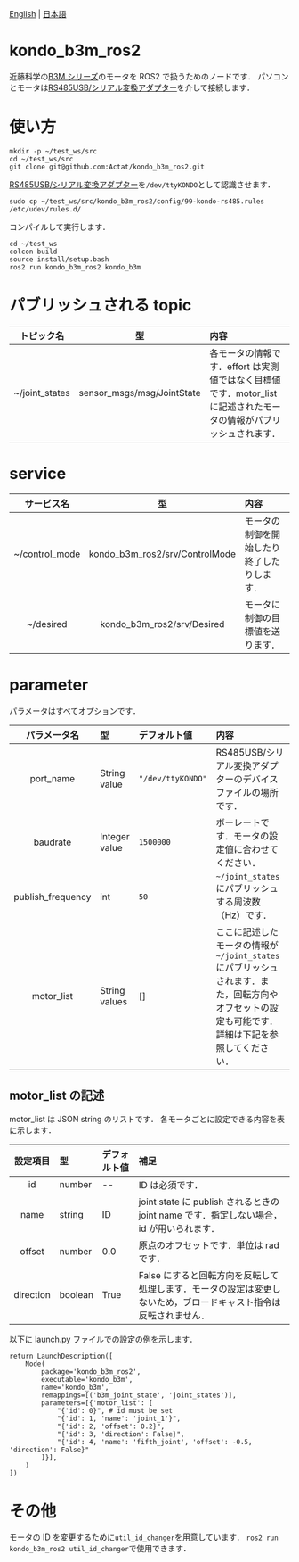 [English](README.md) | [日本語](README.ja.md)

# kondo_b3m_ros2

近藤科学の[B3M シリーズ](https://kondo-robot.com/product-category/servomotor/b3m)のモータを ROS2 で扱うためのノードです．
パソコンとモータは[RS485USB/シリアル変換アダプター](https://kondo-robot.com/product/02133)を介して接続します．

# 使い方

```
mkdir -p ~/test_ws/src
cd ~/test_ws/src
git clone git@github.com:Actat/kondo_b3m_ros2.git
```

[RS485USB/シリアル変換アダプター](https://kondo-robot.com/product/02133)を`/dev/ttyKONDO`として認識させます．

```
sudo cp ~/test_ws/src/kondo_b3m_ros2/config/99-kondo-rs485.rules /etc/udev/rules.d/
```

コンパイルして実行します．

```
cd ~/test_ws
colcon build
source install/setup.bash
ros2 run kondo_b3m_ros2 kondo_b3m
```

# パブリッシュされる topic

|   トピック名   |             型             | 内容                                                                                                               |
| :------------: | :------------------------: | :----------------------------------------------------------------------------------------------------------------- |
| ~/joint_states | sensor_msgs/msg/JointState | 各モータの情報です．effort は実測値ではなく目標値です．motor_list に記述されたモータの情報がパブリッシュされます． |

# service

|   サービス名   |               型               | 内容                                       |
| :------------: | :----------------------------: | :----------------------------------------- |
| ~/control_mode | kondo_b3m_ros2/srv/ControlMode | モータの制御を開始したり終了したりします． |
|   ~/desired    |   kondo_b3m_ros2/srv/Desired   | モータに制御の目標値を送ります．           |

# parameter

パラメータはすべてオプションです．

|   パラメータ名    | 型            | デフォルト値      | 内容                                                                                                                                           |
| :---------------: | :------------ | :---------------- | :--------------------------------------------------------------------------------------------------------------------------------------------- |
|     port_name     | String value  | `"/dev/ttyKONDO"` | RS485USB/シリアル変換アダプターのデバイスファイルの場所です．                                                                                  |
|     baudrate      | Integer value | `1500000`         | ボーレートです．モータの設定値に合わせてください．                                                                                             |
| publish_frequency | int           | `50`              | `~/joint_states`にパブリッシュする周波数（Hz）です．                                                                                           |
|    motor_list     | String values | []                | ここに記述したモータの情報が`~/joint_states`にパブリッシュされます．また，回転方向やオフセットの設定も可能です．詳細は下記を参照してください． |

## motor_list の記述

motor_list は JSON string のリストです．
各モータごとに設定できる内容を表に示します．

| 設定項目  | 型      | デフォルト値 | 補足                                                                                                             |
| :-------: | :------ | :----------- | :--------------------------------------------------------------------------------------------------------------- |
|    id     | number  | --           | ID は必須です．                                                                                                  |
|   name    | string  | ID           | joint state に publish されるときの joint name です．指定しない場合，id が用いられます．                         |
|  offset   | number  | 0.0          | 原点のオフセットです．単位は rad です．                                                                          |
| direction | boolean | True         | False にすると回転方向を反転して処理します．モータの設定は変更しないため，ブロードキャスト指令は反転されません． |

以下に launch.py ファイルでの設定の例を示します．

```
return LaunchDescription([
    Node(
        package='kondo_b3m_ros2',
        executable='kondo_b3m',
        name='kondo_b3m',
        remappings=[('b3m_joint_state', 'joint_states')],
        parameters=[{'motor_list': [
            "{'id': 0}", # id must be set
            "{'id': 1, 'name': 'joint_1'}",
            "{'id': 2, 'offset': 0.2}",
            "{'id': 3, 'direction': False}",
            "{'id': 4, 'name': 'fifth_joint', 'offset': -0.5, 'direction': False}"
        ]}],
    )
])
```

# その他

モータの ID を変更するために`util_id_changer`を用意しています．
`ros2 run kondo_b3m_ros2 util_id_changer`で使用できます．
